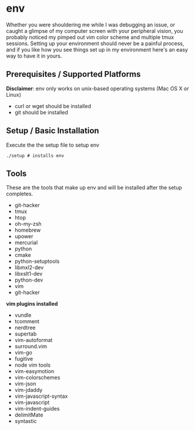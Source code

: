 env
======

Whether you were shouldering me while I was debugging an issue, or caught a glimpse of my computer screen with your peripheral vision, you probably noticed my pimped out vim color scheme and multiple tmux sessions. Setting up your environment should never be a painful process, and if you like how you see things set up in my environment here's an easy way to have it in yours. 


Prerequisites / Supported Platforms
-----

**Disclaimer**: env only works on unix-based operating systems (Mac OS X or Linux)
- curl or wget should be installed
- git should be installed


Setup / Basic Installation 
-----

Execute the the setup file to setup env

    ./setup # installs env
    

Tools
-----

These are the tools that make up env and will be installed after the setup completes.

- git-hacker
- tmux
- htop
- oh-my-zsh
- homebrew
- upower
- mercurial
- python
- cmake
- python-setuptools
- libmxl2-dev
- libxslt1-dev
- python-dev
- vim
- git-hacker

**vim plugins installed**

- vundle
- tcomment
- nerdtree
- supertab
- vim-autoformat
- surround.vim
- vim-go
- fugitive
- node vim tools
- vim-easymotion
- vim-colorschemes
- vim-json
- vim-jdaddy
- vim-javascript-syntax
- vim-javascript
- vim-indent-guides
- delimitMate
- syntastic
